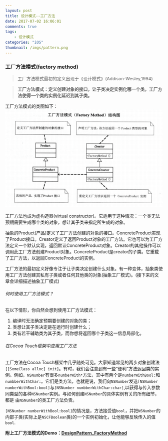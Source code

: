 ```yaml
---
layout: post
title: 设计模式--工厂方法
date: 2017-07-02 16:06:01
comments: true
tags:
	- 设计模式
categories: "iOS"
thumbnail: /imgs/pattern.png
---
```


### 工厂方法模式(factory method)
>工厂方法模式最初的定义出现于《设计模式》(Addison-Wesley,1994)

>__工厂方法模式：定义创建对象的接口，让子类决定实例化哪一个类。工厂方法使得一个类的实例化延迟到其子类。__

<!-- more -->

工厂方法模式的类图如下：
![工厂方法类图](/imgs/factoryMethod.png)

工厂方法也成为虚构造器(virtual constructor)。它适用于这种情况：一个类无法预期需要生成哪个类的对象，想让其子类来指定所生成的对象。

抽象的Product(产品)定义了工厂方法创建的对象的接口。ConcreteProduct实现了Product接口。Creator定义了返回Product对象的工厂方法。它也可以为工厂方法定义一个默认实现，返回默认ConcreteProduct对象。Creator的其他操作可以调用此工厂方法创建Product对象。ConcreteProduct是creator的子类。它重载了工厂方法，以返回ConcreteProduct的实例。

工厂方法的最初定义好像专注于让子类决定创建什么对象。有一种变体，抽象类使用工厂方法创建其私有子类或者任何其他类的对象(抽象工厂模式)。(接下来的文章会详细描述抽象工厂模式)

###### 何时使用工厂方法模式？
在以下情形，你自然会想到使用工厂方法模式：
1. 编译时无法确定预期要创建的对象的类；
2. 类想让其子类决定是在运行时创建什么；
3. 类有若干辅助类为其子类，而你想将返回哪个子类这一信息局部化。

###### 在Cocoa Touch框架中应用工厂方法

工厂方法在Cocoa Touch框架中几乎随处可见。大家知道常见的两步对象创建法`[[SomeClass alloc] init]`。有时，我们会注意到有一些“便利”方法返回类的实例。例如，`NSNumber`有很多`numberWith*`方法，其中有两个是`numberWithBool:`和`numbberWithChar:`。它们是类方法，也就是说，我们向`NSNumber`发送`[NSNumber numberWithBool:bool]`与`[NSNumber numbberWithChar:char]`,以获得与传入参数同类型的各种`NSNumber`实例。与如何创建`NSNumber`的具体实例有关的所有细节，都是 由`NSNumber`的类工厂方法负责。

`[NSNumber numberWithBool:bool]`的情况是，方法接受值`bool`，并把`NSNumber`的内部子类(实际上是`NSCFBoolean`类)的一个实例初始化，让他能够反映传入的值`bool`.

__附上工厂方法模式的Demo：[DesignPattern_FactoryMethod](https://github.com/RobberJJ/DesignPattern)__

